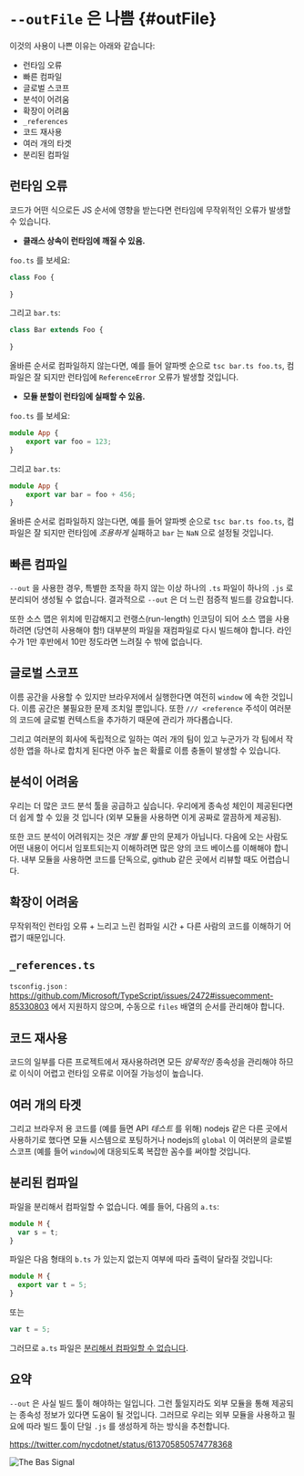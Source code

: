 # `--outFile` 은 나쁨 {#outFile}

이것의 사용이 나쁜 이유는 아래와 같습니다:

* 런타임 오류
* 빠른 컴파일
* 글로벌 스코프
* 분석이 어려움
* 확장이 어려움
* `_references`
* 코드 재사용
* 여러 개의 타겟
* 분리된 컴파일

## 런타임 오류

코드가 어떤 식으로든 JS 순서에 영향을 받는다면 런타임에 무작위적인 오류가 발생할 수 있습니다.

* **클래스 상속이 런타임에 깨질 수 있음.**

`foo.ts` 를 보세요: 
```ts
class Foo {
    
}
```

그리고 `bar.ts`:
```ts
class Bar extends Foo {
    
}
```

올바른 순서로 컴파일하지 않는다면, 예를 들어 알파벳 순으로 `tsc bar.ts foo.ts`, 컴파일은 잘 되지만 런타임에 `ReferenceError` 오류가 발생할 것입니다. 

* **모듈 분할이 런타임에 실패할 수 있음.**

`foo.ts` 를 보세요: 
```ts
module App {
    export var foo = 123;
}
```
그리고 `bar.ts`: 
```ts
module App {
    export var bar = foo + 456;
}
```

올바른 순서로 컴파일하지 않는다면, 예를 들어 알파벳 순으로 `tsc bar.ts foo.ts`, 컴파일은 잘 되지만 런타임에 *조용하게* 실패하고 `bar` 는 `NaN` 으로 설정될 것입니다.

## 빠른 컴파일
`--out` 을 사용한 경우, 특별한 조작을 하지 않는 이상 하나의 `.ts` 파일이 하나의 `.js` 로 분리되어 생성될 수 없습니다. 결과적으로 `--out` 은 더 느린 점증적 빌드를 강요합니다.

또한 소스 맵은 위치에 민감해지고 런랭스(run-length) 인코딩이 되어 소스 맵을 사용하려면 (당연히 사용해야 함!) 대부분의 파일을 재컴파일로 다시 빌드해야 합니다. 라인 수가 1만 후반에서 10만 정도라면 느려질 수 밖에 없습니다.

## 글로벌 스코프
이름 공간을 사용할 수 있지만 브라우저에서 실행한다면 여전히 `window` 에 속한 것입니다. 이름 공간은 불필요한 문제 조치일 뿐입니다. 또한 `/// <reference` 주석이 여러분의 코드에 글로벌 컨텍스트을 추가하기 때문에 관리가 까다롭습니다.

그리고 여러분의 회사에 독립적으로 일하는 여러 개의 팀이 있고 누군가가 각 팀에서 작성한 앱을 하나로 합치게 된다면 아주 높은 확률로 이름 충돌이 발생할 수 있습니다.

## 분석이 어려움
우리는 더 많은 코드 분석 툴을 공급하고 싶습니다. 우리에게 종속성 체인이 제공된다면 더 쉽게 할 수 있을 것 입니다 (외부 모듈을 사용하면 이게 공짜로 깔끔하게 제공됨).

또한 코드 분석이 어려워지는 것은 *개발 툴* 만의 문제가 아닙니다. 다음에 오는 사람도 어떤 내용이 어디서 임포트되는지 이해하려면 많은 양의 코드 베이스를 이해해야 합니다. 내부 모듈을 사용하면 코드를 단독으로, github 같은 곳에서 리뷰할 때도 어렵습니다.

## 확장이 어려움
무작위적인 런타임 오류 + 느리고 느린 컴파일 시간 + 다른 사람의 코드를 이해하기 어렵기 때문입니다.

## `_references.ts`
`tsconfig.json` : https://github.com/Microsoft/TypeScript/issues/2472#issuecomment-85330803 에서 지원하지 않으며, 수동으로 `files` 배열의 순서를 관리해야 합니다. 

## 코드 재사용
코드의 일부를 다른 프로젝트에서 재사용하려면 모든 *암묵적인* 종속성을 관리해야 하므로 이식이 어렵고 런타임 오류로 이어질 가능성이 높습니다.

## 여러 개의 타겟
그리고 브라우저 용 코드를 (예를 들면 API *테스트* 를 위해) nodejs 같은 다른 곳에서 사용하기로 했다면 모듈 시스템으로 포팅하거나 nodejs의 `global` 이 여러분의 글로벌 스코프 (예를 들어 `window`)에 대응되도록 복잡한 꼼수를 써야할 것입니다.

## 분리된 컴파일
파일을 분리해서 컴파일할 수 없습니다. 예를 들어, 다음의 `a.ts`: 
```ts
module M {
  var s = t;
}
```
파일은 다음 형태의 `b.ts` 가 있는지 없는지 여부에 따라 출력이 달라질 것입니다: 
```ts
module M {
  export var t = 5;
}
```
또는 
```ts
var t = 5;
```
그러므로 `a.ts` 파일은 [분리해서 컴파일할 수 없습니다](https://github.com/Microsoft/TypeScript/issues/2715).

## 요약
`--out` 은 사실 빌드 툴이 해야하는 일입니다. 그런 툴일지라도 외부 모듈을 통해 제공되는 종속성 정보가 있다면 도움이 될 것입니다. 그러므로 우리는 외부 모듈을 사용하고 필요에 따라 빌드 툴이 단일 `.js` 를 생성하게 하는 방식을 추천합니다.

https://twitter.com/nycdotnet/status/613705850574778368 

![The Bas Signal](https://pbs.twimg.com/media/CIRSOBmWsAQdzvP.jpg)
